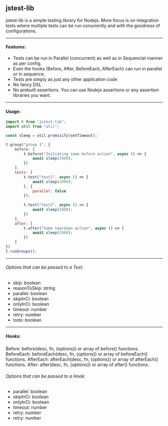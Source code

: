 ## jstest-lib

jstest-lib is a simple testing library for Nodejs. More focus is on integration tests where multiple tests can be run conurrently and with the goodness of configurations.

------------


#### Features:
- Tests can be run in Parallel (concurrent) as well as in Sequencial manner as per config.
- Even the hooks (Before, After, BeforeEach, AfterEach) can run in parallel or in sequence.
- Tests are simply as just any other application code
- No fancy DSL
- No prebuilt assertions. You can use Nodejs assertions or any assertion libraries you want.

------------


#### Usage:
```javascript
import t from "jstest-lib";
import util from "util";

const sleep = util.promisify(setTimeout);

t.group("group 1", {
    before: [
        t.before("Initiating some before action", async () => {
            await sleep(2000);
        })
    ],
    tests: [
        t.test("test1", async () => {
            await sleep(2000);
        }, { 
            parallel: false 
        }),
        
        t.test("test2", async () => {
            await sleep(2000);
        })
    ],
    after: [
        t.after("Some teardown action", async () => {
            await sleep(2000);
        })
    ]
})
t.runGroups();
```


------------

###### Options that can be passed to a Test:
- skip: boolean
- reasonToSkip: string
- parallel: boolean
- skipInCi: boolean
- onlyInCi: boolean
- timeout: number
- retry: number
- todo: boolean

------------
##### Hooks:
Before: before(desc, fn, {options}) or array of before() functions.
BeforeEach: beforeEach(desc, fn, {options}) or array of beforeEach() functions.
AfterEach: afterEach(desc, fn, {options}) or array of afterEach() functions.
After: after(desc, fn, {options}) or array of after() functions.


###### Options that can be passed to a Hook:
- parallel: boolean
- skipInCi: boolean
- onlyInCi: boolean
- timeout: number
- retry: number
- retry: number
